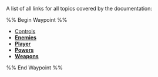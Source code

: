 A list of all links for all topics covered by the documentation:

%% Begin Waypoint %%
- [Controls](<./Controls.md>)
- **[Enemies](<./Enemies/Enemies.md>)**
- **[Player](<./Player/Player.md>)**
- **[Powers](<./Powers/Powers.md>)**
- **[Weapons](<./Weapons/Weapons.md>)**

%% End Waypoint %%
